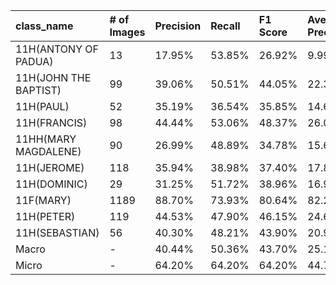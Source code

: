 | class_name            | # of Images   | Precision   | Recall   | F1 Score   | Average Precision   |
|:----------------------|:--------------|:------------|:---------|:-----------|:--------------------|
| 11H(ANTONY OF PADUA)  | 13            | 17.95%      | 53.85%   | 26.92%     | 9.99%               |
| 11H(JOHN THE BAPTIST) | 99            | 39.06%      | 50.51%   | 44.05%     | 22.36%              |
| 11H(PAUL)             | 52            | 35.19%      | 36.54%   | 35.85%     | 14.63%              |
| 11H(FRANCIS)          | 98            | 44.44%      | 53.06%   | 48.37%     | 26.05%              |
| 11HH(MARY MAGDALENE)  | 90            | 26.99%      | 48.89%   | 34.78%     | 15.67%              |
| 11H(JEROME)           | 118           | 35.94%      | 38.98%   | 37.40%     | 17.87%              |
| 11H(DOMINIC)          | 29            | 31.25%      | 51.72%   | 38.96%     | 16.92%              |
| 11F(MARY)             | 1189          | 88.70%      | 73.93%   | 80.64%     | 82.21%              |
| 11H(PETER)            | 119           | 44.53%      | 47.90%   | 46.15%     | 24.66%              |
| 11H(SEBASTIAN)        | 56            | 40.30%      | 48.21%   | 43.90%     | 20.99%              |
| Macro                 | -             | 40.44%      | 50.36%   | 43.70%     | 25.13%              |
| Micro                 | -             | 64.20%      | 64.20%   | 64.20%     | 44.79%              |